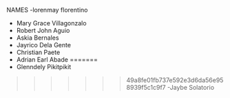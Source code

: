 NAMES
-lorenmay florentino
- Mary Grace Villagonzalo
- Robert John Aguio
- Askia Bernales
- Jayrico Dela Gente
- Christian Paete
- Adrian Earl Abade
=======
- Glenndely Pikitpikit
>>>>>>> 49a8fe01fb737e592e3d6da56e958939f5c1c9f7
-Jaybe Solatorio